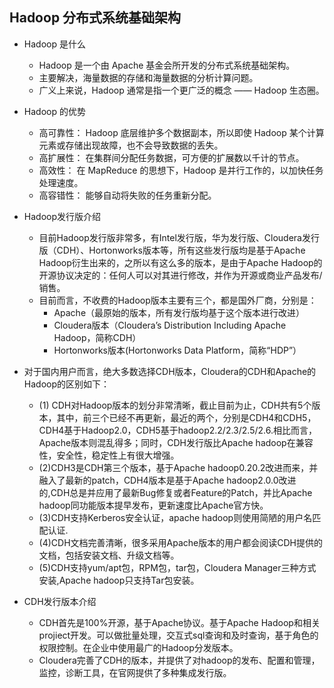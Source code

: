 ## Hadoop 分布式系统基础架构
- Hadoop 是什么
	- Hadoop 是一个由 Apache 基金会所开发的分布式系统基础架构。
	- 主要解决，海量数据的存储和海量数据的分析计算问题。
	- 广义上来说，Hadoop 通常是指一个更广泛的概念 —— Hadoop 生态圈。
- Hadoop 的优势
	- 高可靠性： Hadoop 底层维护多个数据副本，所以即使 Hadoop 某个计算元素或存储出现故障，也不会导致数据的丢失。
	- 高扩展性： 在集群间分配任务数据，可方便的扩展数以千计的节点。
	- 高效性： 在 MapReduce 的思想下，Hadoop 是并行工作的，以加快任务处理速度。
	- 高容错性： 能够自动将失败的任务重新分配。
- Hadoop发行版介绍
	- 目前Hadoop发行版非常多，有Intel发行版，华为发行版、Cloudera发行版（CDH）、Hortonworks版本等，所有这些发行版均是基于Apache Hadoop衍生出来的，之所以有这么多的版本，是由于Apache Hadoop的开源协议决定的：任何人可以对其进行修改，并作为开源或商业产品发布/销售。
	- 目前而言，不收费的Hadoop版本主要有三个，都是国外厂商，分别是：
		- Apache（最原始的版本，所有发行版均基于这个版本进行改进）
		- Cloudera版本（Cloudera’s Distribution Including Apache Hadoop，简称CDH）
		- Hortonworks版本(Hortonworks Data Platform，简称“HDP”）
- 对于国内用户而言，绝大多数选择CDH版本，Cloudera的CDH和Apache的Hadoop的区别如下：
	- (1) CDH对Hadoop版本的划分非常清晰，截止目前为止，CDH共有5个版本，其中，前三个已经不再更新，最近的两个，分别是CDH4和CDH5，CDH4基于Hadoop2.0，CDH5基于hadoop2.2/2.3/2.5/2.6.相比而言，Apache版本则混乱得多；同时，CDH发行版比Apache hadoop在兼容性，安全性，稳定性上有很大增强。  
	- (2)CDH3是CDH第三个版本，基于Apache hadoop0.20.2改进而来，并融入了最新的patch，CDH4版本是基于Apache hadoop2.0.0改进的,CDH总是并应用了最新Bug修复或者Feature的Patch，并比Apache hadoop同功能版本提早发布，更新速度比Apache官方快。
	- (3)CDH支持Kerberos安全认证，apache hadoop则使用简陋的用户名匹配认证.
	- (4)CDH文档完善清晰，很多采用Apache版本的用户都会阅读CDH提供的文档，包括安装文档、升级文档等。 
	- (5)CDH支持yum/apt包，RPM包，tar包，Cloudera Manager三种方式安装,Apache hadoop只支持Tar包安装。

- CDH发行版本介绍
	- CDH首先是100%开源，基于Apache协议。基于Apache Hadoop和相关projiect开发。可以做批量处理，交互式sql查询和及时查询，基于角色的权限控制。在企业中使用最广的Hadoop分发版本。
	- Cloudera完善了CDH的版本，并提供了对hadoop的发布、配置和管理，监控，诊断工具，在官网提供了多种集成发行版。